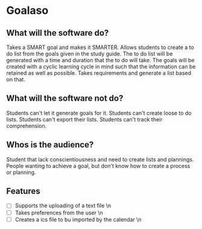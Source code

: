 # Goalaso
## What will the software do?
Takes a SMART goal and makes it SMARTER. 
Allows students to create a to do list from the goals given in the study guide. 
The to do list will be generated with a time and duration that the to do will take.
The goals will be created with a cyclic learning cycle in mind such that the information can be retained as well as possible.
Takes requirements and generate a list based on that. 

## What will the software not do?
Students can't let it generate goals for it. 
Students can't create loose to do lists.
Students can't export their lists. 
Students can't track their comprehension. 


## Whos is the audience?
Student that lack conscientiousness and need to create lists and plannings.
People wanting to achieve a goal, but don't know how to create a process or planning. 

## Features
-[ ] Supports the uploading of a text file \n
-[ ] Takes preferences from the user \n
-[ ] Creates a ics file to bu imported by the calendar \n
